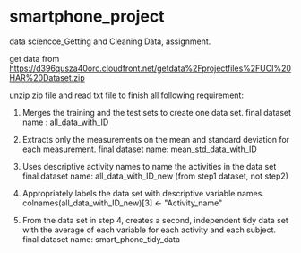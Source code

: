 smartphone_project
==================

data sciencce_Getting and Cleaning Data, assignment. 


get data from 
https://d396qusza40orc.cloudfront.net/getdata%2Fprojectfiles%2FUCI%20HAR%20Dataset.zip 

unzip zip file and  read txt file to finish all following requirement:

1. Merges the training and the test sets to create one data set.
  final dataset name : all_data_with_ID

2. Extracts only the measurements on the mean and standard deviation for each measurement. 
  final dataset name: mean_std_data_with_ID

3. Uses descriptive activity names to name the activities in the data set
  final dataset name: all_data_with_ID_new (from step1 dataset, not step2)

4. Appropriately labels the data set with descriptive variable names. 
  colnames(all_data_with_ID_new)[3] <- "Activity_name" 

5. From the data set in step 4, creates a second, independent tidy data set with the average of each variable for each activity and each subject.
   final dataset name: smart_phone_tidy_data

